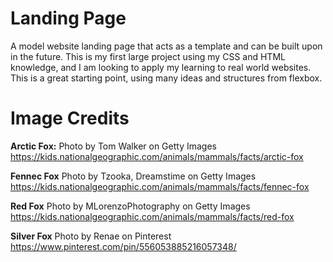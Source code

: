 # Landing Page
A model website landing page that acts as a template and can be built upon in the future. This is my first large project using my CSS and HTML knowledge, and I am looking to apply my learning to real world websites. This is a great starting point, using many ideas and structures from flexbox. 

# Image Credits
**Arctic Fox:** Photo by Tom Walker on Getty Images
https://kids.nationalgeographic.com/animals/mammals/facts/arctic-fox

**Fennec Fox** Photo by Tzooka, Dreamstime on Getty Images
https://kids.nationalgeographic.com/animals/mammals/facts/fennec-fox

**Red Fox** Photo by MLorenzoPhotography on Getty Images
https://kids.nationalgeographic.com/animals/mammals/facts/red-fox

**Silver Fox** Photo by Renae on Pinterest
https://www.pinterest.com/pin/556053885216057348/
